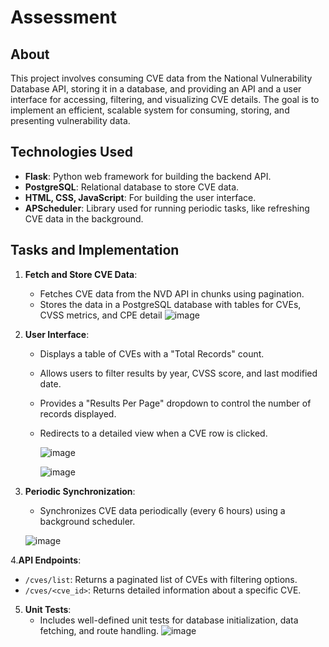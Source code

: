 # Assessment

## **About**

This project involves consuming CVE data from the National Vulnerability Database API, storing it in a database, and providing an API and a user interface for accessing, filtering, and visualizing CVE details. The goal is to implement an efficient, scalable system for consuming, storing, and presenting vulnerability data.

## **Technologies Used**

- **Flask**: Python web framework for building the backend API.
- **PostgreSQL**: Relational database to store CVE data.
- **HTML, CSS, JavaScript**: For building the user interface.
- **APScheduler**: Library used for running periodic tasks, like refreshing CVE data in the background.

## **Tasks and Implementation**

1. **Fetch and Store CVE Data**:
   - Fetches CVE data from the NVD API in chunks using pagination.
   - Stores the data in a PostgreSQL database with tables for CVEs, CVSS metrics, and CPE detail
![image](https://github.com/user-attachments/assets/f8999ea0-67f7-4999-8c0e-6c780ac02a12)


2. **User Interface**:
   - Displays a table of CVEs with a "Total Records" count.
   - Allows users to filter results by year, CVSS score, and last modified date.
   - Provides a "Results Per Page" dropdown to control the number of records displayed.
   - Redirects to a detailed view when a CVE row is clicked.
  
     ![image](https://github.com/user-attachments/assets/5eb5ced0-fd49-470a-af68-b6f56bd78fd0)

     ![image](https://github.com/user-attachments/assets/a08cf207-243b-4379-9655-ccfffebf341e)

3. **Periodic Synchronization**:
   - Synchronizes CVE data periodically (every 6 hours) using a background scheduler.
  
   ![image](https://github.com/user-attachments/assets/9702546a-1677-4a67-b350-30602b93087c)

4.**API Endpoints**:
   - `/cves/list`: Returns a paginated list of CVEs with filtering options.
   - `/cves/<cve_id>`: Returns detailed information about a specific CVE.

5. **Unit Tests**:
   - Includes well-defined unit tests for database initialization, data fetching, and route handling.
      ![image](https://github.com/user-attachments/assets/dba3b665-6adb-4bcf-a8a8-881cc05b169b)






